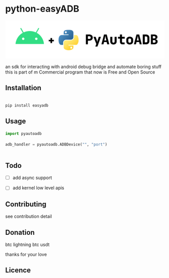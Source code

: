 # python-easyADB
![Banner](https://github.com/omidshm/PyAutoADB/blob/main/logo.png?raw=true)

an sdk for interacting with android debug bridge and automate boring stuff
this is part of m Commercial program that now is Free and Open Source



## Installation
```python

pip install easyadb

```

## Usage
```python
import pyautoadb

adb_handler = pyautoadb.ADBDevice("", "port")



```

## Todo
- [ ] add async support
- [ ] add kernel low level apis


## Contributing

see contribution detail

## Donation

btc lightning
btc
usdt

thanks for your love

## Licence

